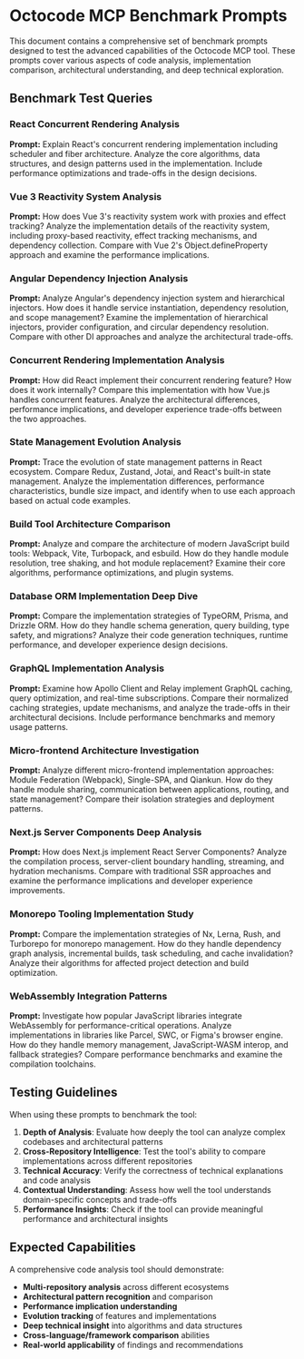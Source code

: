 # Octocode MCP Benchmark Prompts

This document contains a comprehensive set of benchmark prompts designed to test the advanced capabilities of the Octocode MCP tool. These prompts cover various aspects of code analysis, implementation comparison, architectural understanding, and deep technical exploration.

## Benchmark Test Queries

### React Concurrent Rendering Analysis
**Prompt:** Explain React's concurrent rendering implementation including scheduler and fiber architecture. Analyze the core algorithms, data structures, and design patterns used in the implementation. Include performance optimizations and trade-offs in the design decisions.

### Vue 3 Reactivity System Analysis
**Prompt:** How does Vue 3's reactivity system work with proxies and effect tracking? Analyze the implementation details of the reactivity system, including proxy-based reactivity, effect tracking mechanisms, and dependency collection. Compare with Vue 2's Object.defineProperty approach and examine the performance implications.

### Angular Dependency Injection Analysis
**Prompt:** Analyze Angular's dependency injection system and hierarchical injectors. How does it handle service instantiation, dependency resolution, and scope management? Examine the implementation of hierarchical injectors, provider configuration, and circular dependency resolution. Compare with other DI approaches and analyze the architectural trade-offs.

### Concurrent Rendering Implementation Analysis
**Prompt:** How did React implement their concurrent rendering feature? How does it work internally? Compare this implementation with how Vue.js handles concurrent features. Analyze the architectural differences, performance implications, and developer experience trade-offs between the two approaches.

### State Management Evolution Analysis
**Prompt:** Trace the evolution of state management patterns in React ecosystem. Compare Redux, Zustand, Jotai, and React's built-in state management. Analyze the implementation differences, performance characteristics, bundle size impact, and identify when to use each approach based on actual code examples.

### Build Tool Architecture Comparison
**Prompt:** Analyze and compare the architecture of modern JavaScript build tools: Webpack, Vite, Turbopack, and esbuild. How do they handle module resolution, tree shaking, and hot module replacement? Examine their core algorithms, performance optimizations, and plugin systems.

### Database ORM Implementation Deep Dive
**Prompt:** Compare the implementation strategies of TypeORM, Prisma, and Drizzle ORM. How do they handle schema generation, query building, type safety, and migrations? Analyze their code generation techniques, runtime performance, and developer experience design decisions.

### GraphQL Implementation Analysis
**Prompt:** Examine how Apollo Client and Relay implement GraphQL caching, query optimization, and real-time subscriptions. Compare their normalized caching strategies, update mechanisms, and analyze the trade-offs in their architectural decisions. Include performance benchmarks and memory usage patterns.

### Micro-frontend Architecture Investigation
**Prompt:** Analyze different micro-frontend implementation approaches: Module Federation (Webpack), Single-SPA, and Qiankun. How do they handle module sharing, communication between applications, routing, and state management? Compare their isolation strategies and deployment patterns.

### Next.js Server Components Deep Analysis
**Prompt:** How does Next.js implement React Server Components? Analyze the compilation process, server-client boundary handling, streaming, and hydration mechanisms. Compare with traditional SSR approaches and examine the performance implications and developer experience improvements.

### Monorepo Tooling Implementation Study
**Prompt:** Compare the implementation strategies of Nx, Lerna, Rush, and Turborepo for monorepo management. How do they handle dependency graph analysis, incremental builds, task scheduling, and cache invalidation? Analyze their algorithms for affected project detection and build optimization.

### WebAssembly Integration Patterns
**Prompt:** Investigate how popular JavaScript libraries integrate WebAssembly for performance-critical operations. Analyze implementations in libraries like Parcel, SWC, or Figma's browser engine. How do they handle memory management, JavaScript-WASM interop, and fallback strategies? Compare performance benchmarks and examine the compilation toolchains.

## Testing Guidelines

When using these prompts to benchmark the tool:

1. **Depth of Analysis**: Evaluate how deeply the tool can analyze complex codebases and architectural patterns
2. **Cross-Repository Intelligence**: Test the tool's ability to compare implementations across different repositories
3. **Technical Accuracy**: Verify the correctness of technical explanations and code analysis
4. **Contextual Understanding**: Assess how well the tool understands domain-specific concepts and trade-offs
5. **Performance Insights**: Check if the tool can provide meaningful performance and architectural insights

## Expected Capabilities

A comprehensive code analysis tool should demonstrate:

- **Multi-repository analysis** across different ecosystems
- **Architectural pattern recognition** and comparison
- **Performance implication understanding**
- **Evolution tracking** of features and implementations
- **Deep technical insight** into algorithms and data structures
- **Cross-language/framework comparison** abilities
- **Real-world applicability** of findings and recommendations
